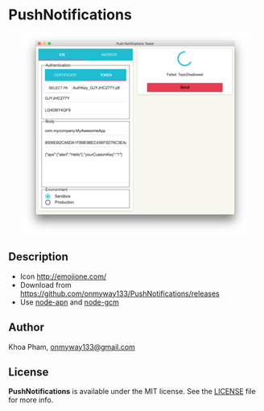 # PushNotifications

<div align = "center">
<img src="Screenshots/ios.png" height="400"/>
</div>

## Description

- Icon http://emojione.com/
- Download from https://github.com/onmyway133/PushNotifications/releases
- Use [node-apn](https://github.com/node-apn/node-apn) and [node-gcm](https://github.com/ToothlessGear/node-gcm)


## Author

Khoa Pham, onmyway133@gmail.com

## License

**PushNotifications** is available under the MIT license. See the [LICENSE](https://github.com/onmyway133/PushNotifications/blob/master/LICENSE.md) file for more info.
